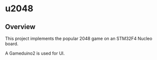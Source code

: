 # u2048

## Overview

This project implements the popular 2048 game on an STM32F4 Nucleo board.

A Gameduino2 is used for UI.
